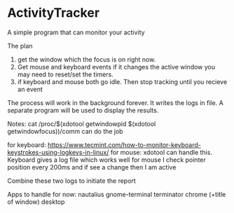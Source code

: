 # ActivityTracker
A simple program that can monitor your activity


The plan

1. get the window which the focus is on right now.
2. Get mouse and keyboard events if it changes the active window you may need to reset/set the timers.
3. if keyboard and mouse both go idle. Then stop tracking until you recieve an event

The process will work in the background forever. It writes the logs in file.
A separate program will be used to display the results.


Notes:
cat /proc/$(xdotool getwindowpid $(xdotool getwindowfocus))/comm can do the job

for keyboard: https://www.tecmint.com/how-to-monitor-keyboard-keystrokes-using-logkeys-in-linux/
for mouse: xdotool can handle this.
Keyboard gives a log file which works well
for mouse I check pointer position every 200ms and if see a change then I am active

Combine these two logs to initiate the report

Apps to handle for now:
nautalius
gnome-terminal
terminator
chrome (+title of window)
desktop

